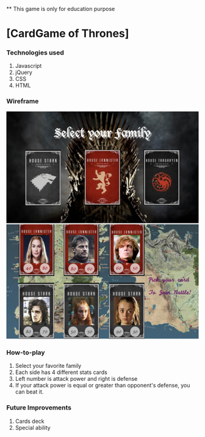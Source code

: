 ** This game is only for education purpose 

# [CardGame of Thrones]

### Technologies used
1. Javascript
1. jQuery
1. CSS
1. HTML



### Wireframe
![wireframe](/images/wireframe_02.png)
![wireframe](/images/wireframe_03.png)


### How-to-play 
1. Select your favorite family
1. Each side has 4 different stats cards
1. Left number is attack power and right is defense
1. If your attack power is equal or greater than opponent's defense, you can beat it.


### Future Improvements
1. Cards deck
1. Special ability
